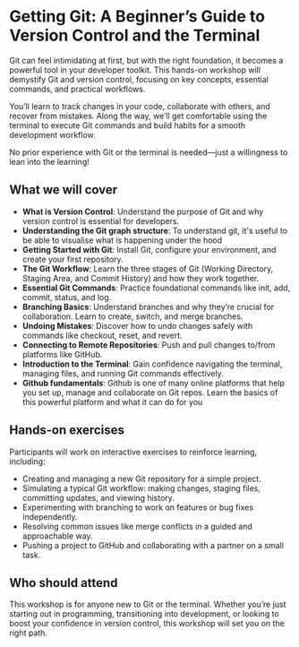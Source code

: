 # Getting Git: A Beginner’s Guide to Version Control and the Terminal


Git can feel intimidating at first, but with the right foundation, it becomes a powerful tool in your developer toolkit. This hands-on workshop will demystify Git and version control, focusing on key concepts, essential commands, and practical workflows.

You’ll learn to track changes in your code, collaborate with others, and recover from mistakes. Along the way, we’ll get comfortable using the terminal to execute Git commands and build habits for a smooth development workflow.

No prior experience with Git or the terminal is needed—just a willingness to lean into the learning!

## What we will cover 

- **What is Version Control**: Understand the purpose of Git and why version control is essential for developers.
- **Understanding the Git graph structure**: To understand git, it's useful to be able to visualise what is happening under the hood
- **Getting Started with Git**: Install Git, configure your environment, and create your first repository.
- **The Git Workflow**: Learn the three stages of Git (Working Directory, Staging Area, and Commit History) and how they work together.
- **Essential Git Commands**: Practice foundational commands like init, add, commit, status, and log.
- **Branching Basics**: Understand branches and why they’re crucial for collaboration. Learn to create, switch, and merge branches.
- **Undoing Mistakes**: Discover how to undo changes safely with commands like checkout, reset, and revert.
- **Connecting to Remote Repositories**: Push and pull changes to/from platforms like GitHub.
- **Introduction to the Terminal**: Gain confidence navigating the terminal, managing files, and running Git commands effectively.
- **Github fundamentals**: Github is one of many online platforms that help you set up, manage and collaborate on Git repos. Learn the basics of this powerful platform and what it can do for you 

## Hands-on exercises

Participants will work on interactive exercises to reinforce learning, including:

- Creating and managing a new Git repository for a simple project.
- Simulating a typical Git workflow: making changes, staging files, committing updates, and viewing history.
- Experimenting with branching to work on features or bug fixes independently.
- Resolving common issues like merge conflicts in a guided and approachable way.
- Pushing a project to GitHub and collaborating with a partner on a small task.

## Who should attend

This workshop is for anyone new to Git or the terminal. Whether you’re just starting out in programming, transitioning into development, or looking to boost your confidence in version control, this workshop will set you on the right path.

